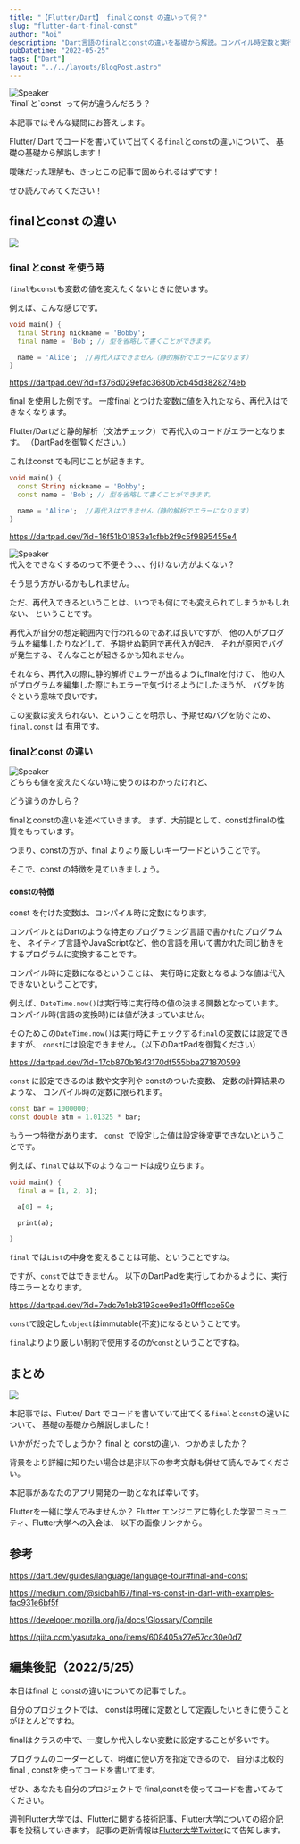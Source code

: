 ```yaml
---
title: "【Flutter/Dart】 finalとconst の違いって何？"
slug: "flutter-dart-final-const"
author: "Aoi"
description: "Dart言語のfinalとconstの違いを基礎から解説。コンパイル時定数と実行時定数の違い、使い分け方法をサンプルコード付きで学べます。Flutter開発者必須の知識です。"
pubDatetime: "2022-05-25"
tags: ["Dart"]
layout: "../../layouts/BlogPost.astro"
---
```


<div class="speech-bubble-container">
  <div class="speech-bubble-avatar">
    <img src="/images/wp-content/themes/cocoon-master/images/ojisan.webp" alt="Speaker" />
  </div>
  <div class="speech-bubble">
    <div class="speech-bubble-content">
      `final`と`const` って何が違うんだろう？
    </div>
    <div class="speech-bubble-arrow arrow-left"></div>
  </div>
</div>

本記事ではそんな疑問にお答えします。

Flutter/ Dart でコードを書いていて出てくる`final`と`const`の違いについて、
基礎の基礎から解説します！

曖昧だった理解も、きっとこの記事で固められるはずです！

ぜひ読んでみてください！

## finalとconst の違い

![](/images/wp-content/uploads/2022/02/コーディング男性.webp)

### final とconst を使う時

`final`も`const`も変数の値を変えたくないときに使います。

例えば、こんな感じです。

```dart
void main() {
  final String nickname = 'Bobby';
  final name = 'Bob'; // 型を省略して書くことができます。

  name = 'Alice';  //再代入はできません（静的解析でエラーになります）
}
```

https://dartpad.dev/?id=f376d029efac3680b7cb45d3828274eb

final を使用した例です。
一度final とつけた変数に値を入れたなら、再代入はできなくなります。

Flutter/Dartだと静的解析（文法チェック）で再代入のコードがエラーとなります。
（DartPadを御覧ください。）

これはconst でも同じことが起きます。

```dart
void main() {
  const String nickname = 'Bobby';
  const name = 'Bob'; // 型を省略して書くことができます。

  name = 'Alice';  //再代入はできません（静的解析でエラーになります）
}
```

https://dartpad.dev/?id=16f51b01853e1cfbb2f9c5f9895455e4

<div class="speech-bubble-container">
  <div class="speech-bubble-avatar">
    <img src="/images/wp-content/themes/cocoon-master/images/ojisan.webp" alt="Speaker" />
  </div>
  <div class="speech-bubble">
    <div class="speech-bubble-content">
      代入をできなくするのって不便そう、、、付けない方がよくない？
    </div>
    <div class="speech-bubble-arrow arrow-left"></div>
  </div>
</div>

そう思う方がいるかもしれません。

ただ、再代入できるということは、いつでも何にでも変えられてしまうかもしれない、
ということです。

再代入が自分の想定範囲内で行われるのであれば良いですが、
他の人がプログラムを編集したりなどして、予期せぬ範囲で再代入が起き、
それが原因でバグが発生する、そんなことが起きるかも知れません。

それなら、再代入の際に静的解析でエラーが出るようにfinalを付けて、
他の人がプログラムを編集した際にもエラーで気づけるようにしたほうが、
バグを防ぐという意味で良いです。

この変数は変えられない、ということを明示し、予期せぬバグを防ぐため、
`final,const` は 有用です。

### finalとconst の違い

<div class="speech-bubble-container">
  <div class="speech-bubble-avatar">
    <img src="/images/wp-content/themes/cocoon-master/images/obasan.webp" alt="Speaker" />
  </div>
  <div class="speech-bubble">
    <div class="speech-bubble-content">
      どちらも値を変えたくない時に使うのはわかったけれど、
    </div>
    <div class="speech-bubble-arrow arrow-left"></div>
  </div>
</div>

どう違うのかしら？

finalとconstの違いを述べていきます。
まず、大前提として、constはfinalの性質をもっています。

つまり、constの方が、final よりより厳しいキーワードということです。

そこで、const の特徴を見ていきましょう。

#### constの特徴

const を付けた変数は、コンパイル時に定数になります。

コンパイルとはDartのような特定のプログラミング言語で書かれたプログラムを、
ネイティブ言語やJavaScriptなど、他の言語を用いて書かれた同じ動きをするプログラムに変換することです。

コンパイル時に定数になるということは、
実行時に定数となるような値は代入できないということです。

例えば、`DateTime.now()`は実行時に実行時の値の決まる関数となっています。
コンパイル時(言語の変換時)には値が決まっていません。

そのためこの`DateTime.now()`は実行時にチェックする`final`の変数には設定できますが、
`const`には設定できません。（以下のDartPadを御覧ください）

https://dartpad.dev/?id=17cb870b1643170df555bba271870599

`const` に設定できるのは 数や文字列や constのついた変数、 定数の計算結果のような、
コンパイル時の定数に限られます。

```dart
const bar = 1000000;
const double atm = 1.01325 * bar;
```

もう一つ特徴があります。
`const `で設定した値は設定後変更できないということです。

例えば、`final`では以下のようなコードは成り立ちます。

```dart
void main() {
  final a = [1, 2, 3];

  a[0] = 4;

  print(a);

}
```

`final` では`List`の中身を変えることは可能、ということですね。

ですが、`const`ではできません。
以下のDartPadを実行してわかるように、実行時エラーとなります。

https://dartpad.dev/?id=7edc7e1eb3193cee9ed1e0fff1cce50e

`const`で設定した`object`はimmutable(不変)になるということです。

`final`よりより厳しい制約で使用するのが`const`ということですね。

## まとめ

![](/images/wp-content/uploads/2022/02/コーディング女性.webp)

本記事では、Flutter/ Dart でコードを書いていて出てくる`final`と`const`の違いについて、
基礎の基礎から解説しました！

いかがだったでしょうか？
final と constの違い、つかめましたか？

背景をより詳細に知りたい場合は是非以下の参考文献も併せて読んでみてください。

本記事があなたのアプリ開発の一助となれば幸いです。

Flutterを一緒に学んでみませんか？
Flutter エンジニアに特化した学習コミュニティ、Flutter大学への入会は、
以下の画像リンクから。

## 参考

https://dart.dev/guides/language/language-tour#final-and-const

https://medium.com/@sidbahl67/final-vs-const-in-dart-with-examples-fac931e6bf5f

https://developer.mozilla.org/ja/docs/Glossary/Compile

https://qiita.com/yasutaka_ono/items/608405a27e57cc30e0d7

## 編集後記（2022/5/25）

本日はfinal と constの違いについての記事でした。

自分のプロジェクトでは、
constは明確に定数として定義したいときに使うことがほとんどですね。

finalはクラスの中で、一度しか代入しない変数に設定することが多いです。

プログラムのコーダーとして、明確に使い方を指定できるので、
自分は比較的final , constを使ってコードを書いてます。

ぜひ、あなたも自分のプロジェクトで final,constを使ってコードを書いてみてください。

週刊Flutter大学では、Flutterに関する技術記事、Flutter大学についての紹介記事を投稿していきます。
記事の更新情報は[Flutter大学Twitter](https://twitter.com/FlutterUniv)にて告知します。
